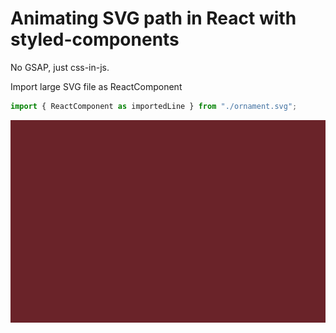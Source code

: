 # Animating SVG path in React with styled-components

No GSAP, just css-in-js.

Import large SVG file as ReactComponent 
``` javascript
import { ReactComponent as importedLine } from "./ornament.svg";
```

![screenshot](screenshot_sm.gif)
